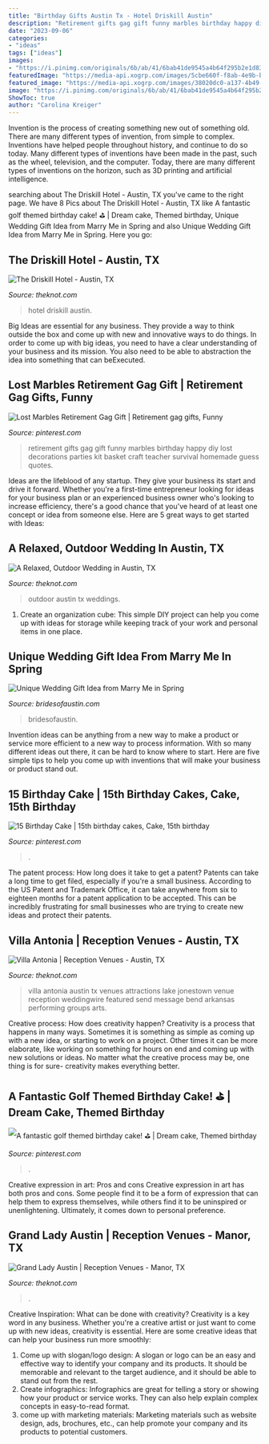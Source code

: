 ```yaml
---
title: "Birthday Gifts Austin Tx - Hotel Driskill Austin"
description: "Retirement gifts gag gift funny marbles birthday happy diy lost decorations parties kit basket craft teacher survival homemade guess quotes"
date: "2023-09-06"
categories:
- "ideas"
tags: ["ideas"]
images:
- "https://i.pinimg.com/originals/6b/ab/41/6bab41de9545a4b64f295b2e1d832b55.jpg"
featuredImage: "https://media-api.xogrp.com/images/5cbe660f-f8ab-4e9b-bb04-e157ce250519"
featured_image: "https://media-api.xogrp.com/images/38020dc0-a137-4b49-9bab-539c9920dcb6"
image: "https://i.pinimg.com/originals/6b/ab/41/6bab41de9545a4b64f295b2e1d832b55.jpg"
ShowToc: true
author: "Carolina Kreiger"
---
```



Invention is the process of creating something new out of something old. There are many different types of invention, from simple to complex. Inventions have helped people throughout history, and continue to do so today. Many different types of inventions have been made in the past, such as the wheel, television, and the computer. Today, there are many different types of inventions on the horizon, such as 3D printing and artificial intelligence.

	

		
searching about The Driskill Hotel - Austin, TX you've came to the right page. We have 8 Pics about The Driskill Hotel - Austin, TX like A fantastic golf themed birthday cake! ⛳️ | Dream cake, Themed birthday, Unique Wedding Gift Idea from Marry Me in Spring and also Unique Wedding Gift Idea from Marry Me in Spring. Here you go:
		
    
## The Driskill Hotel - Austin, TX

<img loading=lazy src="https://media-api.xogrp.com/images/ddfd5d3c-462b-4e21-9ce9-631df7cf8449" onerror="this.onerror=null;this.src='https://tse3.mm.bing.net/th?id=OIP.TkMSs7vvmT2jF0uSaOyvdAHaE8&amp;pid=15.1';" alt="The Driskill Hotel - Austin, TX">

_Source: theknot.com_

>hotel driskill austin. 

	

Big Ideas are essential for any business. They provide a way to think outside the box and come up with new and innovative ways to do things. In order to come up with big ideas, you need to have a clear understanding of your business and its mission. You also need to be able to abstraction the idea into something that can beExecuted.

    
## Lost Marbles Retirement Gag Gift | Retirement Gag Gifts, Funny

<img loading=lazy src="https://i.pinimg.com/originals/6b/ab/41/6bab41de9545a4b64f295b2e1d832b55.jpg" onerror="this.onerror=null;this.src='https://tse1.mm.bing.net/th?id=OIP.WlkwxvOzA2IahDIszYWQWAHaJ4&amp;pid=15.1';" alt="Lost Marbles Retirement Gag Gift | Retirement gag gifts, Funny">

_Source: pinterest.com_

>retirement gifts gag gift funny marbles birthday happy diy lost decorations parties kit basket craft teacher survival homemade guess quotes. 

	

Ideas are the lifeblood of any startup. They give your business its start and drive it forward. Whether you're a first-time entrepreneur looking for ideas for your business plan or an experienced business owner who's looking to increase efficiency, there's a good chance that you've heard of at least one concept or idea from someone else. Here are 5 great ways to get started with Ideas:

    
## A Relaxed, Outdoor Wedding In Austin, TX

<img loading=lazy src="https://apis.xogrp.com/media-api/images/5d5de68b-314c-7511-ced2-5008a6c1ba75" onerror="this.onerror=null;this.src='https://tse4.mm.bing.net/th?id=OIP.Iwoz-D3RcBsuJsgmkgQzHQHaKH&amp;pid=15.1';" alt="A Relaxed, Outdoor Wedding in Austin, TX">

_Source: theknot.com_

>outdoor austin tx weddings. 

	

1. Create an organization cube: This simple DIY project can help you come up with ideas for storage while keeping track of your work and personal items in one place.

    
## Unique Wedding Gift Idea From Marry Me In Spring

<img loading=lazy src="https://images.bridesofaustin.com/wp-content/uploads/2015/06/MarryMeInSpring_BLOG_03.jpg" onerror="this.onerror=null;this.src='https://tse1.mm.bing.net/th?id=OIP.9qAG0P_yAubHsYAE53o1nQHaLG&amp;pid=15.1';" alt="Unique Wedding Gift Idea from Marry Me in Spring">

_Source: bridesofaustin.com_

>bridesofaustin. 

	

Invention ideas can be anything from a new way to make a product or service more efficient to a new way to process information. With so many different ideas out there, it can be hard to know where to start. Here are five simple tips to help you come up with inventions that will make your business or product stand out.

    
## 15 Birthday Cake | 15th Birthday Cakes, Cake, 15th Birthday

<img loading=lazy src="https://i.pinimg.com/originals/41/2d/cf/412dcfa9232407b6a127f68c38794c99.jpg" onerror="this.onerror=null;this.src='https://tse1.mm.bing.net/th?id=OIP.eA_j6NmtxIkw1sP4beQ17QHaJ6&amp;pid=15.1';" alt="15 Birthday Cake | 15th birthday cakes, Cake, 15th birthday">

_Source: pinterest.com_

>. 

	

The patent process: How long does it take to get a patent?
Patents can take a long time to get filed, especially if you're a small business. According to the US Patent and Trademark Office, it can take anywhere from six to eighteen months for a patent application to be accepted. This can be incredibly frustrating for small businesses who are trying to create new ideas and protect their patents.

    
## Villa Antonia | Reception Venues - Austin, TX

<img loading=lazy src="https://media-api.xogrp.com/images/38020dc0-a137-4b49-9bab-539c9920dcb6" onerror="this.onerror=null;this.src='https://tse3.mm.bing.net/th?id=OIP.tX8O1ad33ZOviSEwWhllqAHaF7&amp;pid=15.1';" alt="Villa Antonia | Reception Venues - Austin, TX">

_Source: theknot.com_

>villa antonia austin tx venues attractions lake jonestown venue reception weddingwire featured send message bend arkansas performing groups arts. 

	

Creative process: How does creativity happen?
Creativity is a process that happens in many ways. Sometimes it is something as simple as coming up with a new idea, or starting to work on a project. Other times it can be more elaborate, like working on something for hours on end and coming up with new solutions or ideas. No matter what the creative process may be, one thing is for sure- creativity makes everything better.

    
## A Fantastic Golf Themed Birthday Cake! ⛳️ | Dream Cake, Themed Birthday

<img loading=lazy src="https://i.pinimg.com/originals/b3/7f/8b/b37f8b7ccfda8cb92346cbd1e4186b18.jpg" onerror="this.onerror=null;this.src='https://tse1.mm.bing.net/th?id=OIP.hAS8OTgvgwO6xW0MevyeFgHaJ4&amp;pid=15.1';" alt="A fantastic golf themed birthday cake! ⛳️ | Dream cake, Themed birthday">

_Source: pinterest.com_

>. 

	

Creative expression in art: Pros and cons
Creative expression in art has both pros and cons. Some people find it to be a form of expression that can help them to express themselves, while others find it to be uninspired or unenlightening. Ultimately, it comes down to personal preference.

    
## Grand Lady Austin | Reception Venues - Manor, TX

<img loading=lazy src="https://media-api.xogrp.com/images/5cbe660f-f8ab-4e9b-bb04-e157ce250519" onerror="this.onerror=null;this.src='https://tse3.mm.bing.net/th?id=OIP.MEVm-kzSCRLc7aJXDZR-GwHaE8&amp;pid=15.1';" alt="Grand Lady Austin | Reception Venues - Manor, TX">

_Source: theknot.com_

>. 

	

Creative Inspiration: What can be done with creativity?
Creativity is a key word in any business. Whether you're a creative artist or just want to come up with new ideas, creativity is essential. Here are some creative ideas that can help your business run more smoothly: 
1. Come up with slogan/logo design: A slogan or logo can be an easy and effective way to identify your company and its products. It should be memorable and relevant to the target audience, and it should be able to stand out from the rest. 
2. Create infographics: Infographics are great for telling a story or showing how your product or service works. They can also help explain complex concepts in easy-to-read format. 
3. come up with marketing materials: Marketing materials such as website design, ads, brochures, etc., can help promote your company and its products to potential customers.

